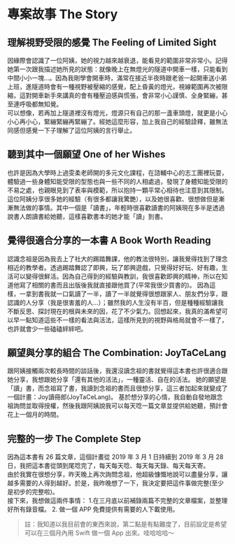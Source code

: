 # 專案故事 The Story  

## 理解視野受限的感覺 The Feeling of Limited Sight
因緣際會認識了一位阿姨，她的視力越來越衰退，能看見的範圍非常非常小。記得她第一次跟我描述她所見的狀態：就像晚上在無燈光的隧道中開車一樣，只能看到中間小小一塊...。因為我剛學會開車時，滿常在接近半夜時跟老爸一起開車送小弟上班，進隧道時會有一種視野被壓縮的感覺，配上昏黃的燈光，視線範圍再次被限縮，這對開車新手來講真的會有種壓迫感與慌張，會非常小心謹慎、全身緊繃，甚至連呼吸都無知覺。  
可以想像，若再加上隧道裡沒有燈光，燈源只有自己的那一盞車頭燈，就更是小心小心再小心，緊繃緊繃再緊繃了。經她這麼形容，加上我自己的經驗詮釋，雖無法同感但感覺一下子理解了這位阿姨的言行舉止。  

## 聽到其中一個願望 One of her Wishes
也許是因為大學時上過雯柔老師開的多元文化課程，在諮輔中心的志工團裡玩耍，體驗過一些身體知能受限的型態也與一些不同的人相處過，發現了身體知能受限的不易之處，也親眼見到了表率與模範，所以抱持一顆平常心相待也注意到其限制。
這位阿姨分享很多她的經驗（有很多都讓我驚艷），以及她很喜歡、很想做但是漸漸無法做的事情。其中一個是「讀書」，年輕時很喜歡讀書的阿姨現在多半是透過說書人朗讀書給她聽，這樣喜歡書本的她才能「讀」到書。

## 覺得很適合分享的一本書 A Book Worth Reading
認識念祖是因為我去上了社大的踢踏舞課，他的教法很特別，讓我覺得找到了理念相近的教學者。透過踢踏舞認了即興，玩了即興遊戲，只覺得好好玩、好有趣，生活可以變得很鮮活。因為自己得到的經驗與教訓，我很喜歡即興的精神，所以在知道他寫了相關的書而且出版後我就直接跟他買了(平常我很少買書的)。
因為這樣，一拿到書我就一口氣讀了一半，讀了一半就覺得很想跟家人、朋友們分享，跟認識的人分享（我是很害羞的人...）；雖然我的人生沒有半百，但是種種經驗讓我不斷反思、探討現在的根與未來的因，花了不少氣力。回想起來，我真的滿希望可以早一點知道這些不一樣的看法與活法，這樣所見到的視野與格局就會不一樣了，也許就會少一些磕磕絆絆吧。

## 願望與分享的組合 The Combination: JoyTaCeLang
跟阿姨接觸兩次較長時間的談話後，我還沒讀念祖的書就覺得這本書也許很適合跟她分享，我想跟她分享「還有其他的活法」，一種靈活、自在的活法。
她的願望是「讀」書，而念祖寫了書，我讀到念祖的書而且很想分享，這三者加起來就變成了一個計畫：Joy讀冊郎(JoyTaCeLang)。
基於想分享的心情，我自動自發地跟念祖詢問並取得授權，然後我跟阿姨說我可以每天唸一篇文章並提供給她聽，預計會花上一個月的時間。

## 完整的一步 The Complete Step 
因為這本書有 26 篇文章，這個計畫從 2019 年 3 月 1 日持續到 2019 年 3 月 28 日，我把這本書從頭到尾唸完了，每天每天唸、每天每天錄、每天每天寄。  
由於我實在很想分享，昨天晚上再次詢問念祖，他超級慷慨地說可以盡量分享，讓越多需要的人得到越好。於是，我昨晚想了一下，我決定要把這件事做完整(至少是初步的完整啦)。  
接下來，我想做這兩件事情： 1.在三月底以前補錄兩篇不完整的文章檔案，並整理好所有錄音檔。 2. 做一個 APP 免費提供有需要的人下載使用。  

> 註：我知道以我目前會的東西來說，第二點是有點難度了，目前設定是希望可以在三個月內用 Swift 做一個 App 出來。哇哈哈哈～